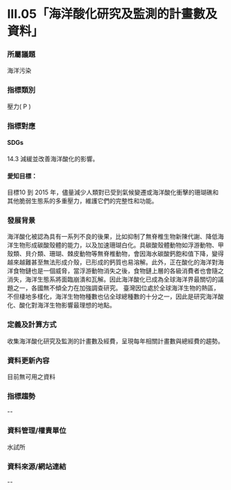 # III.05「海洋酸化研究及監測的計畫數及資料」

<script type="text/javascript" src="http://cdn.mathjax.org/mathjax/latest/MathJax.js?config=TeX-AMS-MML_HTMLorMML"></script>

### 所屬議題
海洋污染
### 指標類別
壓力( P )
### 指標對應
#### SDGs
14.3
減緩並改善海洋酸化的影響。
#### 愛知目標：
目標10
到 2015 年，儘量減少人類對已受到氣候變遷或海洋酸化衝擊的珊瑚礁和其他脆弱生態系的多重壓力，維護它們的完整性和功能。
### 發展背景
海洋酸化被認為具有一系列不良的後果，比如抑制了無脊椎生物新陳代謝、降低海洋生物形成碳酸殼體的能力，以及加速珊瑚白化。具碳酸殼體動物如浮游動物、甲殼類、貝介類、珊瑚、棘皮動物等無脊椎動物，會因海水碳酸鈣飽和值下降，變得越來越難甚至無法形成介殼，已形成的鈣質也易溶解。此外，正在酸化的海洋對海洋食物鏈也是一個威脅，當浮游動物消失之後，食物鏈上層的各級消費者也會隨之消失，海洋生態系將面臨崩潰和瓦解。因此海洋酸化已成為全球海洋界最關切的議題之一，各國無不傾全力在加強調查研究。
臺灣因位處於全球海洋生物的熱區，不但棲地多樣化，海洋生物物種數也佔全球總種數的十分之一，因此是研究海洋酸化、酸化對海洋生物影響最理想的地點。
### 定義及計算方式
收集海洋酸化研究及監測的計畫數及經費，呈現每年相關計畫數與總經費的趨勢。
### 資料更新內容
目前無可用之資料
### 指標趨勢
--
### 資料管理/權責單位
水試所
### 資料來源/網站連結
--